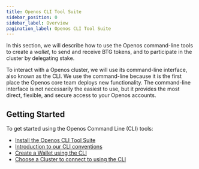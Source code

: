 ```yaml
---
title: Openos CLI Tool Suite
sidebar_position: 0
sidebar_label: Overview
pagination_label: Openos CLI Tool Suite
---
```


In this section, we will describe how to use the Openos command-line tools to
create a _wallet_, to send and receive BTG tokens, and to participate in the
cluster by delegating stake.

To interact with a Openos cluster, we will use its command-line interface, also
known as the CLI. We use the command-line because it is the first place the
Openos core team deploys new functionality. The command-line interface is not
necessarily the easiest to use, but it provides the most direct, flexible, and
secure access to your Openos accounts.

## Getting Started

To get started using the Openos Command Line (CLI) tools:

- [Install the Openos CLI Tool Suite](./install.md)
- [Introduction to our CLI conventions](./intro.md)
- [Create a Wallet using the CLI](./wallets/index.md)
- [Choose a Cluster to connect to using the CLI](./examples/choose-a-cluster.md)
